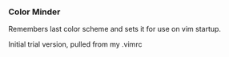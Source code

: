 ### Color Minder

Remembers last color scheme and sets it for use on vim startup.

Initial trial version, pulled from my .vimrc
